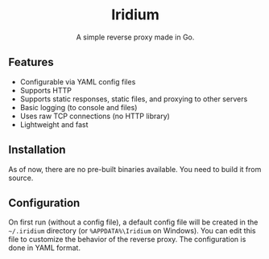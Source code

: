 <div align="center">
  <h1>Iridium</h1>
  <p>A simple reverse proxy made in Go.</p>
</div>

## Features

- Configurable via YAML config files
- Supports HTTP
- Supports static responses, static files, and proxying to other servers
- Basic logging (to console and files)
- Uses raw TCP connections (no HTTP library)
- Lightweight and fast

## Installation

As of now, there are no pre-built binaries available. You need to build it from source.

## Configuration

On first run (without a config file), a default config file will be created in the `~/.iridium` directory (or `%APPDATA%\Iridium` on Windows). You can edit this file to customize the behavior of the reverse proxy. The configuration is done in YAML format.
